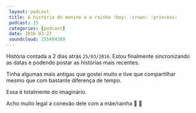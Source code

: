 ```yaml
---
 layout: podcast
 title: A história do menino e a rainha :boy: :crown: :princess:
 podcast: 15
 categories: [podcast]
 date: 2016-03-27
 soundcloud: 255494389
---
```

História contada a 2 dias atrás `25/03/2016`. Estou finalmente sincronizando as datas e
podendo postar as histórias mais recentes.

Tinha algumas mais antigas que gostei muito e tive que compartilhar mesmo que
com bastante diferença de tempo.

Essa é totalmente do imaginário.

Acho muito legal a conexão dele com a mãe/rainha :crown: :princess:

